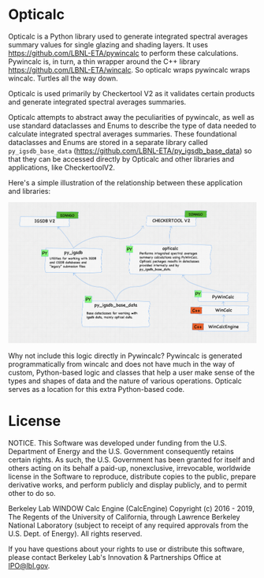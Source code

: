 # Opticalc

Opticalc is a Python library used to generate integrated spectral averages summary values for
single glazing and shading layers. It uses https://github.com/LBNL-ETA/pywincalc to perform these
calculations. Pywincalc is, in turn, a thin wrapper around the C++ library https://github.com/LBNL-ETA/wincalc.
So opticalc wraps pywincalc wraps wincalc. Turtles all the way down.

Opticalc is used primarily by Checkertool V2 as it validates certain products and generate integrated
spectral averages summaries.

Opticalc attempts to abstract away the peculiarities of pywincalc,
as well as use standard dataclasses and Enums to describe the type of data needed to calculate
integrated spectral averages summaries. These foundational dataclasses and Enums are stored in a separate library
called `py_igsdb_base_data` (https://github.com/LBNL-ETA/py_igsdb_base_data) so that they can be accessed directly 
by Opticalc and other libraries and applications, like CheckertoolV2.

Here's a simple illustration of the relationship between these application and libraries:

![Image of the relationship betweeo Optical and related python libraries](resources/library-diagram.png)

Why not include this logic directly in Pywincalc? Pywincalc is generated programmatically from wincalc and does
not have much in the way of custom, Python-based logic and classes that help a user make sense of the types and shapes
of data and the nature of various operations. Opticalc serves as a location for this extra Python-based code.

# License

NOTICE. This Software was developed under funding from the U.S. Department of Energy and the U.S. Government
consequently retains certain rights. As such, the U.S. Government has been granted for itself and others acting on its
behalf a paid-up, nonexclusive, irrevocable, worldwide license in the Software to reproduce, distribute copies to the
public, prepare derivative works, and perform publicly and display publicly, and to permit other to do so.

Berkeley Lab WINDOW Calc Engine (CalcEngine) Copyright (c) 2016 - 2019, The Regents of the University of California,
through Lawrence Berkeley National Laboratory (subject to receipt of any required approvals from the U.S. Dept. of
Energy). All rights reserved.

If you have questions about your rights to use or distribute this software, please contact Berkeley Lab's Innovation &
Partnerships Office at IPO@lbl.gov.
